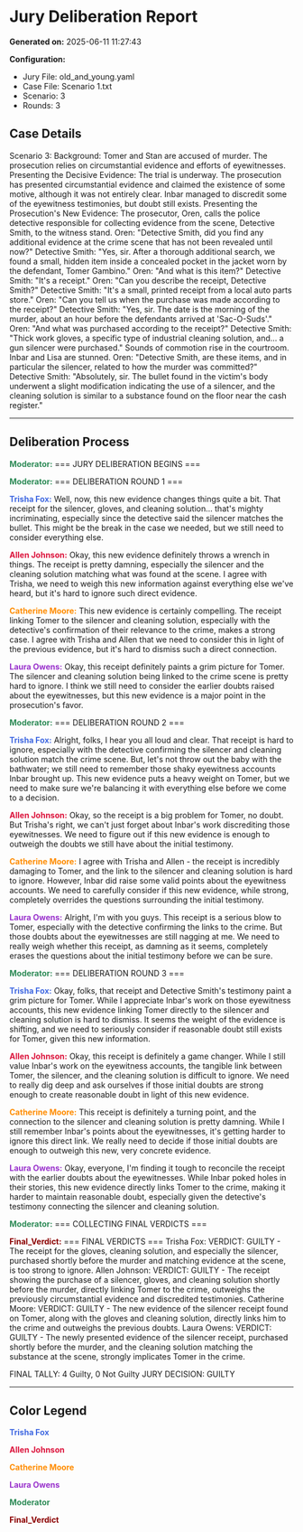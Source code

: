 # Jury Deliberation Report

**Generated on:** 2025-06-11 11:27:43

**Configuration:**
- Jury File: old_and_young.yaml
- Case File: Scenario 1.txt
- Scenario: 3
- Rounds: 3

## Case Details

Scenario 3: 
Background: Tomer and Stan are accused of murder. The prosecution relies on circumstantial evidence and efforts of eyewitnesses.
Presenting the Decisive Evidence: The trial is underway. The prosecution has presented circumstantial evidence and claimed the existence of some motive, although it was not entirely clear. Inbar managed to discredit some of the eyewitness testimonies, but doubt still exists.
Presenting the Prosecution's New Evidence: The prosecutor, Oren, calls the police detective responsible for collecting evidence from the scene, Detective Smith, to the witness stand. Oren: "Detective Smith, did you find any additional evidence at the crime scene that has not been revealed until now?" Detective Smith: "Yes, sir. After a thorough additional search, we found a small, hidden item inside a concealed pocket in the jacket worn by the defendant, Tomer Gambino." Oren: "And what is this item?" Detective Smith: "It's a receipt." Oren: "Can you describe the receipt, Detective Smith?" Detective Smith: "It's a small, printed receipt from a local auto parts store." Oren: "Can you tell us when the purchase was made according to the receipt?" Detective Smith: "Yes, sir. The date is the morning of the murder, about an hour before the defendants arrived at 'Sac-O-Suds'." Oren: "And what was purchased according to the receipt?" Detective Smith: "Thick work gloves, a specific type of industrial cleaning solution, and... a gun silencer were purchased." Sounds of commotion rise in the courtroom. Inbar and Lisa are stunned. Oren: "Detective Smith, are these items, and in particular the silencer, related to how the murder was committed?" Detective Smith: "Absolutely, sir. The bullet found in the victim's body underwent a slight modification indicating the use of a silencer, and the cleaning solution is similar to a substance found on the floor near the cash register."

---

## Deliberation Process

<span style="color: #2E8B57"><strong>Moderator:</strong></span> === JURY DELIBERATION BEGINS ===

<span style="color: #2E8B57"><strong>Moderator:</strong></span> === DELIBERATION ROUND 1 ===

<span style="color: #4169E1"><strong>Trisha Fox:</strong></span> Well, now, this new evidence changes things quite a bit. That receipt for the silencer, gloves, and cleaning solution... that's mighty incriminating, especially since the detective said the silencer matches the bullet. This might be the break in the case we needed, but we still need to consider everything else.

<span style="color: #DC143C"><strong>Allen Johnson:</strong></span> Okay, this new evidence definitely throws a wrench in things. The receipt is pretty damning, especially the silencer and the cleaning solution matching what was found at the scene. I agree with Trisha, we need to weigh this new information against everything else we've heard, but it's hard to ignore such direct evidence.

<span style="color: #FF8C00"><strong>Catherine Moore:</strong></span> This new evidence is certainly compelling. The receipt linking Tomer to the silencer and cleaning solution, especially with the detective's confirmation of their relevance to the crime, makes a strong case. I agree with Trisha and Allen that we need to consider this in light of the previous evidence, but it's hard to dismiss such a direct connection.

<span style="color: #9932CC"><strong>Laura Owens:</strong></span> Okay, this receipt definitely paints a grim picture for Tomer. The silencer and cleaning solution being linked to the crime scene is pretty hard to ignore. I think we still need to consider the earlier doubts raised about the eyewitnesses, but this new evidence is a major point in the prosecution's favor.

<span style="color: #2E8B57"><strong>Moderator:</strong></span> === DELIBERATION ROUND 2 ===

<span style="color: #4169E1"><strong>Trisha Fox:</strong></span> Alright, folks, I hear you all loud and clear. That receipt is hard to ignore, especially with the detective confirming the silencer and cleaning solution match the crime scene. But, let's not throw out the baby with the bathwater; we still need to remember those shaky eyewitness accounts Inbar brought up. This new evidence puts a heavy weight on Tomer, but we need to make sure we're balancing it with everything else before we come to a decision.

<span style="color: #DC143C"><strong>Allen Johnson:</strong></span> Okay, so the receipt is a big problem for Tomer, no doubt. But Trisha's right, we can't just forget about Inbar's work discrediting those eyewitnesses. We need to figure out if this new evidence is enough to outweigh the doubts we still have about the initial testimony.

<span style="color: #FF8C00"><strong>Catherine Moore:</strong></span> I agree with Trisha and Allen - the receipt is incredibly damaging to Tomer, and the link to the silencer and cleaning solution is hard to ignore. However, Inbar did raise some valid points about the eyewitness accounts. We need to carefully consider if this new evidence, while strong, completely overrides the questions surrounding the initial testimony.

<span style="color: #9932CC"><strong>Laura Owens:</strong></span> Alright, I'm with you guys. This receipt is a serious blow to Tomer, especially with the detective confirming the links to the crime. But those doubts about the eyewitnesses are still nagging at me. We need to really weigh whether this receipt, as damning as it seems, completely erases the questions about the initial testimony before we can be sure.

<span style="color: #2E8B57"><strong>Moderator:</strong></span> === DELIBERATION ROUND 3 ===

<span style="color: #4169E1"><strong>Trisha Fox:</strong></span> Okay, folks, that receipt and Detective Smith's testimony paint a grim picture for Tomer. While I appreciate Inbar's work on those eyewitness accounts, this new evidence linking Tomer directly to the silencer and cleaning solution is hard to dismiss. It seems the weight of the evidence is shifting, and we need to seriously consider if reasonable doubt still exists for Tomer, given this new information.

<span style="color: #DC143C"><strong>Allen Johnson:</strong></span> Okay, this receipt is definitely a game changer. While I still value Inbar's work on the eyewitness accounts, the tangible link between Tomer, the silencer, and the cleaning solution is difficult to ignore. We need to really dig deep and ask ourselves if those initial doubts are strong enough to create reasonable doubt in light of this new evidence.

<span style="color: #FF8C00"><strong>Catherine Moore:</strong></span> This receipt is definitely a turning point, and the connection to the silencer and cleaning solution is pretty damning. While I still remember Inbar's points about the eyewitnesses, it's getting harder to ignore this direct link. We really need to decide if those initial doubts are enough to outweigh this new, very concrete evidence.

<span style="color: #9932CC"><strong>Laura Owens:</strong></span> Okay, everyone, I'm finding it tough to reconcile the receipt with the earlier doubts about the eyewitnesses. While Inbar poked holes in their stories, this new evidence directly links Tomer to the crime, making it harder to maintain reasonable doubt, especially given the detective's testimony connecting the silencer and cleaning solution.

<span style="color: #2E8B57"><strong>Moderator:</strong></span> === COLLECTING FINAL VERDICTS ===

<span style="color: #8B0000"><strong>Final_Verdict:</strong></span> === FINAL VERDICTS ===
Trisha Fox: VERDICT: GUILTY - The receipt for the gloves, cleaning solution, and especially the silencer, purchased shortly before the murder and matching evidence at the scene, is too strong to ignore.
Allen Johnson: VERDICT: GUILTY - The receipt showing the purchase of a silencer, gloves, and cleaning solution shortly before the murder, directly linking Tomer to the crime, outweighs the previously circumstantial evidence and discredited testimonies.
Catherine Moore: VERDICT: GUILTY - The new evidence of the silencer receipt found on Tomer, along with the gloves and cleaning solution, directly links him to the crime and outweighs the previous doubts.
Laura Owens: VERDICT: GUILTY - The newly presented evidence of the silencer receipt, purchased shortly before the murder, and the cleaning solution matching the substance at the scene, strongly implicates Tomer in the crime.

FINAL TALLY: 4 Guilty, 0 Not Guilty
JURY DECISION: GUILTY


---

## Color Legend

<span style="color: #4169E1"><strong>Trisha Fox</strong></span>

<span style="color: #DC143C"><strong>Allen Johnson</strong></span>

<span style="color: #FF8C00"><strong>Catherine Moore</strong></span>

<span style="color: #9932CC"><strong>Laura Owens</strong></span>

<span style="color: #2E8B57"><strong>Moderator</strong></span>

<span style="color: #8B0000"><strong>Final_Verdict</strong></span>

